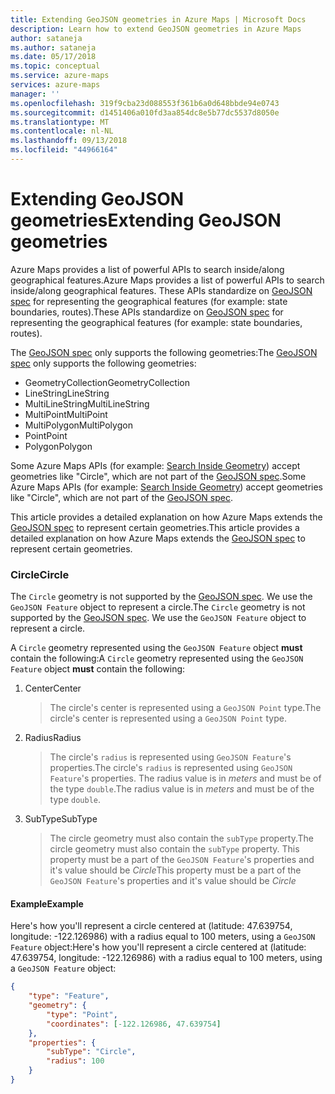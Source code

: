 ```yaml
---
title: Extending GeoJSON geometries in Azure Maps | Microsoft Docs
description: Learn how to extend GeoJSON geometries in Azure Maps
author: sataneja
ms.author: sataneja
ms.date: 05/17/2018
ms.topic: conceptual
ms.service: azure-maps
services: azure-maps
manager: ''
ms.openlocfilehash: 319f9cba23d088553f361b6a0d648bbde94e0743
ms.sourcegitcommit: d1451406a010fd3aa854dc8e5b77dc5537d8050e
ms.translationtype: MT
ms.contentlocale: nl-NL
ms.lasthandoff: 09/13/2018
ms.locfileid: "44966164"
---
```

# <a name="extending-geojson-geometries"></a><span data-ttu-id="632f3-103">Extending GeoJSON geometries</span><span class="sxs-lookup"><span data-stu-id="632f3-103">Extending GeoJSON geometries</span></span>

<span data-ttu-id="632f3-104">Azure Maps provides a list of powerful APIs to search inside/along geographical features.</span><span class="sxs-lookup"><span data-stu-id="632f3-104">Azure Maps provides a list of powerful APIs to search inside/along geographical features.</span></span>
<span data-ttu-id="632f3-105">These APIs standardize on [GeoJSON spec][1] for representing the geographical features (for example: state boundaries, routes).</span><span class="sxs-lookup"><span data-stu-id="632f3-105">These APIs standardize on [GeoJSON spec][1] for representing the geographical features (for example: state boundaries, routes).</span></span>  

<span data-ttu-id="632f3-106">The [GeoJSON spec][1] only supports the following geometries:</span><span class="sxs-lookup"><span data-stu-id="632f3-106">The [GeoJSON spec][1] only supports the following geometries:</span></span>

* <span data-ttu-id="632f3-107">GeometryCollection</span><span class="sxs-lookup"><span data-stu-id="632f3-107">GeometryCollection</span></span>
* <span data-ttu-id="632f3-108">LineString</span><span class="sxs-lookup"><span data-stu-id="632f3-108">LineString</span></span>
* <span data-ttu-id="632f3-109">MultiLineString</span><span class="sxs-lookup"><span data-stu-id="632f3-109">MultiLineString</span></span>
* <span data-ttu-id="632f3-110">MultiPoint</span><span class="sxs-lookup"><span data-stu-id="632f3-110">MultiPoint</span></span>
* <span data-ttu-id="632f3-111">MultiPolygon</span><span class="sxs-lookup"><span data-stu-id="632f3-111">MultiPolygon</span></span>
* <span data-ttu-id="632f3-112">Point</span><span class="sxs-lookup"><span data-stu-id="632f3-112">Point</span></span>
* <span data-ttu-id="632f3-113">Polygon</span><span class="sxs-lookup"><span data-stu-id="632f3-113">Polygon</span></span>

<span data-ttu-id="632f3-114">Some Azure Maps APIs (for example: [Search Inside Geometry](https://docs.microsoft.com/rest/api/maps/search/postsearchinsidegeometry)) accept geometries like "Circle", which are not part of the [GeoJSON spec][1].</span><span class="sxs-lookup"><span data-stu-id="632f3-114">Some Azure Maps APIs (for example: [Search Inside Geometry](https://docs.microsoft.com/rest/api/maps/search/postsearchinsidegeometry)) accept geometries like "Circle", which are not part of the [GeoJSON spec][1].</span></span>

<span data-ttu-id="632f3-115">This article provides a detailed explanation on how Azure Maps extends the [GeoJSON spec][1] to represent certain geometries.</span><span class="sxs-lookup"><span data-stu-id="632f3-115">This article provides a detailed explanation on how Azure Maps extends the [GeoJSON spec][1] to represent certain geometries.</span></span>

### <a name="circle"></a><span data-ttu-id="632f3-116">Circle</span><span class="sxs-lookup"><span data-stu-id="632f3-116">Circle</span></span>

<span data-ttu-id="632f3-117">The `Circle` geometry is not supported by the [GeoJSON spec][1]. We use the `GeoJSON Feature` object to represent a circle.</span><span class="sxs-lookup"><span data-stu-id="632f3-117">The `Circle` geometry is not supported by the [GeoJSON spec][1]. We use the `GeoJSON Feature` object to represent a circle.</span></span>

<span data-ttu-id="632f3-118">A `Circle` geometry represented using the `GeoJSON Feature` object __must__ contain the following:</span><span class="sxs-lookup"><span data-stu-id="632f3-118">A `Circle` geometry represented using the `GeoJSON Feature` object __must__ contain the following:</span></span>

1. <span data-ttu-id="632f3-119">Center</span><span class="sxs-lookup"><span data-stu-id="632f3-119">Center</span></span>
   ><span data-ttu-id="632f3-120">The circle's center is represented using a `GeoJSON Point` type.</span><span class="sxs-lookup"><span data-stu-id="632f3-120">The circle's center is represented using a `GeoJSON Point` type.</span></span>

2. <span data-ttu-id="632f3-121">Radius</span><span class="sxs-lookup"><span data-stu-id="632f3-121">Radius</span></span>
   ><span data-ttu-id="632f3-122">The circle's `radius` is represented using `GeoJSON Feature`'s properties.</span><span class="sxs-lookup"><span data-stu-id="632f3-122">The circle's `radius` is represented using `GeoJSON Feature`'s properties.</span></span> <span data-ttu-id="632f3-123">The radius value is in _meters_ and must be of the type `double`.</span><span class="sxs-lookup"><span data-stu-id="632f3-123">The radius value is in _meters_ and must be of the type `double`.</span></span>

3. <span data-ttu-id="632f3-124">SubType</span><span class="sxs-lookup"><span data-stu-id="632f3-124">SubType</span></span>
   ><span data-ttu-id="632f3-125">The circle geometry must also contain the `subType` property.</span><span class="sxs-lookup"><span data-stu-id="632f3-125">The circle geometry must also contain the `subType` property.</span></span> <span data-ttu-id="632f3-126">This property must be a part of the `GeoJSON Feature`'s properties and it's value should be _Circle_</span><span class="sxs-lookup"><span data-stu-id="632f3-126">This property must be a part of the `GeoJSON Feature`'s properties and it's value should be _Circle_</span></span>


#### <a name="example"></a><span data-ttu-id="632f3-127">Example</span><span class="sxs-lookup"><span data-stu-id="632f3-127">Example</span></span>

<span data-ttu-id="632f3-128">Here's how you'll represent a circle centered at (latitude: 47.639754, longitude: -122.126986) with a radius equal to 100 meters, using a `GeoJSON Feature` object:</span><span class="sxs-lookup"><span data-stu-id="632f3-128">Here's how you'll represent a circle centered at (latitude: 47.639754, longitude: -122.126986) with a radius equal to 100 meters, using a `GeoJSON Feature` object:</span></span>

```json            
{
    "type": "Feature",
    "geometry": {
        "type": "Point",
        "coordinates": [-122.126986, 47.639754]
    },
    "properties": {
        "subType": "Circle",
        "radius": 100
    }
}          
```

[1]: https://tools.ietf.org/html/rfc7946
